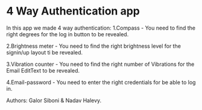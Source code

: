 # 4 Way Authentication app

In this app we made 4 way authentication:
1.Compass - You need to find the right degrees for the log in button to be revealed.

2.Brightness meter - You need to find the right brightness level for the signin/up layout ti be revealed.

3.Vibration counter - You need to find the right number of Vibrations for the Email EditText to be revealed.

4.Email-password - You need to enter the right credentials for be able to log in.

Authors: Galor Siboni & Nadav Halevy.
